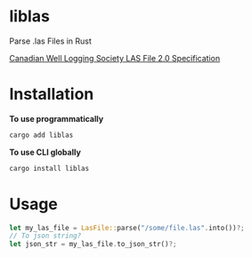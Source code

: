 # liblas 

Parse .las Files in Rust

[Canadian Well Logging Society LAS File 2.0 Specification](https://www.cwls.org/wp-content/uploads/2017/02/Las2_Update_Feb2017.pdf)

# Installation

**To use programmatically**

```bash
cargo add liblas
```

**To use CLI globally**

```bash
cargo install liblas
```

# Usage

```rust
let my_las_file = LasFile::parse("/some/file.las".into())?;
// To json string?
let json_str = my_las_file.to_json_str()?;
```
